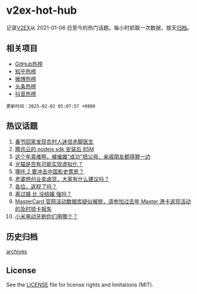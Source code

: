 # v2ex-hot-hub

 记录[V2EX](https://www.v2ex.com/)从 2021-01-06 日至今的热门话题。每小时抓取一次数据，按天[归档](archives)。
 
 ## 相关项目

- [GitHub热榜](https://github.com/lonnyzhang423/github-hot-hub)
- [知乎热榜](https://github.com/lonnyzhang423/zhihu-hot-hub)
- [微博热榜](https://github.com/lonnyzhang423/weibo-hot-hub)
- [头条热榜](https://github.com/lonnyzhang423/toutiao-hot-hub)
- [抖音热榜](https://github.com/lonnyzhang423/douyin-hot-hub)


 `更新时间：2025-02-02 05:07:57 +0800`

## 热议话题

1. [春节回家发现农村人迷信赤脚医生](https://www.v2ex.com/t/1108508)
1. [腾讯云的 nodejs sdk 安装后 85M](https://www.v2ex.com/t/1108471)
1. [这个年真难啊，被催婚“成功”把父母、亲戚朋友都得罪一边](https://www.v2ex.com/t/1108502)
1. [光猫是否有可能实现虚拟化？](https://www.v2ex.com/t/1108542)
1. [哪吒 2 要冲击中国影史票房？](https://www.v2ex.com/t/1108516)
1. [老婆想创业卖卤货，大家有什么建议吗？](https://www.v2ex.com/t/1108561)
1. [各位，返程了吗？](https://www.v2ex.com/t/1108470)
1. [离过婚 比 没结婚 强吗？](https://www.v2ex.com/t/1108531)
1. [MasterCard 官网活动数据库疑似被脱，请参加过去年 Master 港卡返现活动的及时锁卡报失](https://www.v2ex.com/t/1108520)
1. [小米电动牙刷你们用哪个？](https://www.v2ex.com/t/1108479)

## 历史归档

[archives](archives)

## License

See the [LICENSE](LICENSE) file for license rights and limitations (MIT).
